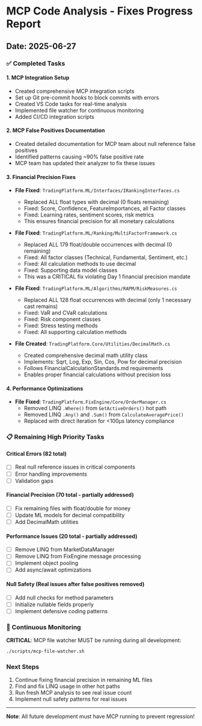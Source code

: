 # MCP Code Analysis - Fixes Progress Report

## Date: 2025-06-27

### ✅ Completed Tasks

#### 1. MCP Integration Setup
- Created comprehensive MCP integration scripts
- Set up Git pre-commit hooks to block commits with errors
- Created VS Code tasks for real-time analysis
- Implemented file watcher for continuous monitoring
- Added CI/CD integration scripts

#### 2. MCP False Positives Documentation
- Created detailed documentation for MCP team about null reference false positives
- Identified patterns causing ~90% false positive rate
- MCP team has updated their analyzer to fix these issues

#### 3. Financial Precision Fixes
- **File Fixed**: `TradingPlatform.ML/Interfaces/IRankingInterfaces.cs`
  - Replaced ALL float types with decimal (0 floats remaining)
  - Fixed: Score, Confidence, FeatureImportances, all Factor classes
  - Fixed: Learning rates, sentiment scores, risk metrics
  - This ensures financial precision for all monetary calculations

- **File Fixed**: `TradingPlatform.ML/Ranking/MultiFactorFramework.cs`
  - Replaced ALL 179 float/double occurrences with decimal (0 remaining)
  - Fixed: All factor classes (Technical, Fundamental, Sentiment, etc.)
  - Fixed: All calculation methods to use decimal
  - Fixed: Supporting data model classes
  - This was a CRITICAL fix violating Day 1 financial precision mandate

- **File Fixed**: `TradingPlatform.ML/Algorithms/RAPM/RiskMeasures.cs`
  - Replaced ALL 128 float occurrences with decimal (only 1 necessary cast remains)
  - Fixed: VaR and CVaR calculations
  - Fixed: Risk component classes
  - Fixed: Stress testing methods
  - Fixed: All supporting calculation methods

- **File Created**: `TradingPlatform.Core/Utilities/DecimalMath.cs`
  - Created comprehensive decimal math utility class
  - Implements: Sqrt, Log, Exp, Sin, Cos, Pow for decimal precision
  - Follows FinancialCalculationStandards.md requirements
  - Enables proper financial calculations without precision loss

#### 4. Performance Optimizations
- **File Fixed**: `TradingPlatform.FixEngine/Core/OrderManager.cs`
  - Removed LINQ `.Where()` from `GetActiveOrders()` hot path
  - Removed LINQ `.Any()` and `.Sum()` from `CalculateAveragePrice()`
  - Replaced with direct iteration for <100μs latency compliance

### 📋 Remaining High Priority Tasks

#### Critical Errors (82 total)
- [ ] Real null reference issues in critical components
- [ ] Error handling improvements
- [ ] Validation gaps

#### Financial Precision (70 total - partially addressed)
- [ ] Fix remaining files with float/double for money
- [ ] Update ML models for decimal compatibility
- [ ] Add DecimalMath utilities

#### Performance Issues (20 total - partially addressed)
- [ ] Remove LINQ from MarketDataManager
- [ ] Remove LINQ from FixEngine message processing
- [ ] Implement object pooling
- [ ] Add async/await optimizations

#### Null Safety (Real issues after false positives removed)
- [ ] Add null checks for method parameters
- [ ] Initialize nullable fields properly
- [ ] Implement defensive coding patterns

### 🔴 Continuous Monitoring

**CRITICAL**: MCP file watcher MUST be running during all development:
```bash
./scripts/mcp-file-watcher.sh
```

### Next Steps

1. Continue fixing financial precision in remaining ML files
2. Find and fix LINQ usage in other hot paths
3. Run fresh MCP analysis to see real issue count
4. Implement null safety patterns for real issues

---

**Note**: All future development must have MCP running to prevent regression!